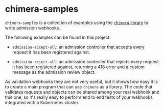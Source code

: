 # chimera-samples

`chimera-samples` is a collection of examples using the [`chimera`
library](https://github.com/chimera-kube/chimera) to write admission
webhooks.

The following examples can be found in this project:

- `admission-accept-all`: an admission controller that accepts every
  request it has been registered against.

- `admission-reject-all`: an admission controller that rejects every
  request it has been registered against, returning a 418 error and a
  custom message as the admission review object.

As validation webhooks they are not very useful, but it shows how easy
it is to create a main program that can use `chimera` as a
library. The code that validates requests and objects can be shared
among your real webhook and this one, so it's really easy to perform
end to end tests of your webhooks integrated with a Kubernetes
cluster.
